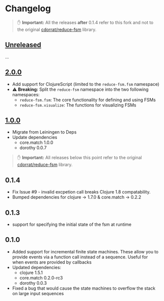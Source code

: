 # Changelog

> :raised_hand: **Important:** All the releases **after** 0.1.4 refer to this
> fork and not to the original [cdorrat/reduce-fsm][gh:original] library.

## [Unreleased]

...

## [2.0.0]

- Add support for ClojureScript (limited to the `reduce-fsm.fsm` namespace)
- :warning: **Breaking:** Split the `reduce-fsm` namespace into the two
  following namespaces:
  - `reduce-fsm.fsm`: The core functionality for defining and using FSMs
  - `reduce-fsm.visualize`: The functions for visualizing FSMs

## [1.0.0]

- Migrate from Leiningen to Deps
- Update dependencies
  - core.match 1.0.0
  - dorothy 0.0.7

> :raised_hand: **Important:** All releases below this point refer to the
> original [cdorrat/reduce-fsm][gh:original] library.

## 0.1.4

- Fix Issue #9 - invalid excpetion call breaks Clojure 1.8 compatability.
- Bumped dependencies for clojure -> 1.7.0 & core.match -> 0.2.2

## 0.1.3

- support for specifying the initial state of the fsm at runtime

## 0.1.0

- Added support for incremental finite state machines. These allow you to
  provide events via a function call instead of a sequence.  Useful for when
  events are provided by callbacks
- Updated dependencies:
  - clojure 1.5.1
  - core.match 0.2.0-rc3
  - dorothy 0.0.3
- Fixed a bug that would cause the state machines to overflow the stack on large input sequences

[Unreleased]: https://github.com/unitary-healthcare/reduce-fsm/compare/v2.0.0...HEAD
[2.0.0]: https://github.com/unitary-healthcare/reduce-fsm/compare/v1.0.0...v2.0.0
[1.0.0]: https://github.com/unitary-healthcare/reduce-fsm/compare/v0.1.4...v1.0.0

[gh:original]: https://github.com/cdorrat/reduce-fsm
